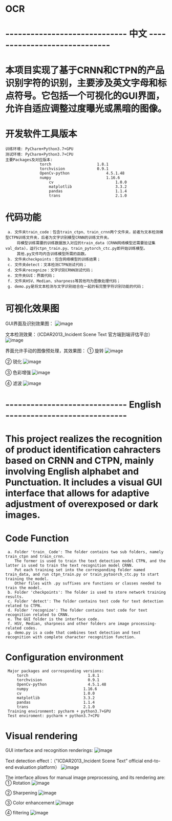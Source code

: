 # OCR
# ----------------------------- 中文 -----------------------------
# 本项目实现了基于CRNN和CTPN的产品识别字符的识别，主要涉及英文字母和标点符号。它包括一个可视化的GUI界面，允许自适应调整过度曝光或黑暗的图像。

# 开发软件工具版本
    训练环境: PyCharm+Python3.7+GPU
    测试环境: PyCharm+Python3.7+CPU
    主要Packages及对应版本:
	               torch       	            1.8.1
	               torchvision	            0.9.1
	               OpenCv-python           	    4.5.1.48
	               numpy	                    1.16.6
                       cv                           1.0.0
                       matplotlib                   3.3.2
                       pandas                       1.1.4
                       trans                        2.1.0

# 代码功能
     a. 文件夹train_code：包含train_ctpn、train_crnn两个文件夹，前者为文本检测模型CTPN训练文件夹，后者为文字识别模型CRNN的训练文件夹。
         将模型训练需要的训练数据放入对应的train_data（CRNN网络模型还需要验证集val_data)，运行ctpn_train.py、train_pytorch_ctc.py即开始训练模型。
         其他.py文件均内含训练模型所需的函数。
     b. 文件夹checkpoints：包含网络模型的训练结果；
     c. 文件夹detect：文本检测CTPN测试代码；
     d. 文件夹recognize：文字识别CRNN测试代码；
     e. 文件夹GUI：界面代码；
     f. 文件夹HSV、Median、sharpness等其他均为图像处理代码；
     g. demo.py是将文本检测与文字识别结合在一起的有完整字符识别功能的代码；

# 可视化效果图
GUI界面及识别效果图：
![image](https://github.com/ZoeEsther/OCR/assets/119051069/0e3563e7-abfd-4798-aecc-a2aaeb78cb23)

文本检测效果：（ICDAR2013_Incident Scene Text 官方端到端评估平台）
![image](https://github.com/ZoeEsther/OCR/assets/119051069/d6ef03ae-4a1a-4604-ab91-f09553999f88)

界面允许手动的图像预处理，其效果图：
① 旋转 
![image](https://github.com/ZoeEsther/OCR/assets/119051069/6cbcea72-f8d1-4ea6-a997-f3e39486c7be)

② 锐化
![image](https://github.com/ZoeEsther/OCR/assets/119051069/1a294b50-d26f-48d8-b2a8-fbaa81e2d52b)

③ 色彩增强
![image](https://github.com/ZoeEsther/OCR/assets/119051069/e440497a-0fec-4cc2-ba14-e4dd09e244a5)

④ 滤波
![image](https://github.com/ZoeEsther/OCR/assets/119051069/243d1970-2888-428e-8f49-66ef6c7277a9)


# ----------------------------- English -----------------------------
# This project realizes the recognition of product identification cahracters based on CRNN and CTPN, mainly involving English alphabet and Punctuation. It includes a visual GUI interface that allows for adaptive adjustment of overexposed or dark images.

# Code Function
     a. Folder 'train_ Code': The folder contains two sub folders, namely train_ctpn and train_crnn. 
        The former is used to train the text detection model CTPN, and the latter is used to train the text recognition model CRNN.
        Put each training set into the corresponding folder named train_data, and run ctpn_train.py or train_pytoorch_ctc.py to start training the model.
        Other files with .py suffixes are functions or classes needed to train the model.
     b. Folder 'checkpoints': The folder is used to store network training results.
     c. Folder 'detect': The folder contains test code for text detection related to CTPN.
     d. Folder 'recognize': The folder contains test code for text recognition related to CRNN.
     e. The GUI folder is the interface code.
     f. HSV, Median, sharpness and other folders are image processing-related codes.
     g. demo.py is a code that combines text detection and text recognition with complete character recognition function.

# Configuration environment
     Major packages and corresponding versions:
         torch       	                1.8.1
         torchvision	                0.9.1
         OpenCv-python           	    4.5.1.48
         numpy	                      1.16.6
         cv                           1.0.0
         matplotlib                   3.3.2
         pandas                       1.1.4
         trans                        2.1.0
     Training environment: pycharm + python3.7+GPU
     Test enviroment: pycharm + python3.7+CPU


# Visual rendering 
GUI interface and recognition renderings:
![image](https://github.com/ZoeEsther/OCR/assets/119051069/0e3563e7-abfd-4798-aecc-a2aaeb78cb23)

Text detection effect：（"ICDAR2013_Incident Scene Text” official end-to-end evaluation platform）
![image](https://github.com/ZoeEsther/OCR/assets/119051069/d6ef03ae-4a1a-4604-ab91-f09553999f88)

The interface allows for manual image preprocessing, and its rendering are:
① Rotation
![image](https://github.com/ZoeEsther/OCR/assets/119051069/6cbcea72-f8d1-4ea6-a997-f3e39486c7be)

② Sharpening
![image](https://github.com/ZoeEsther/OCR/assets/119051069/1a294b50-d26f-48d8-b2a8-fbaa81e2d52b)

③ Color enhancement
![image](https://github.com/ZoeEsther/OCR/assets/119051069/e440497a-0fec-4cc2-ba14-e4dd09e244a5)

④ filtering
![image](https://github.com/ZoeEsther/OCR/assets/119051069/243d1970-2888-428e-8f49-66ef6c7277a9)



